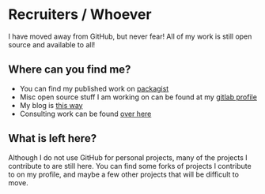 Recruiters / Whoever
====================

I have moved away from GitHub, but never fear! All of my work is still open source and available to all!

Where can you find me?
----------------------

* You can find my published work on [packagist](https://packagist.org/users/judahnator/)
* Misc open source stuff I am working on can be found at my [gitlab profile](https://gitlab.com/judahnator)
* My blog is [this way](https://judahwright.me)
* Consulting work can be found [over here](http://judahwrightconsultingllc.com/)

What is left here?
------------------

Although I do not use GitHub for personal projects, many of the projects I contribute to are still here. You can find some forks of projects I contribute to on my profile, and maybe a few other projects that will be difficult to move.

